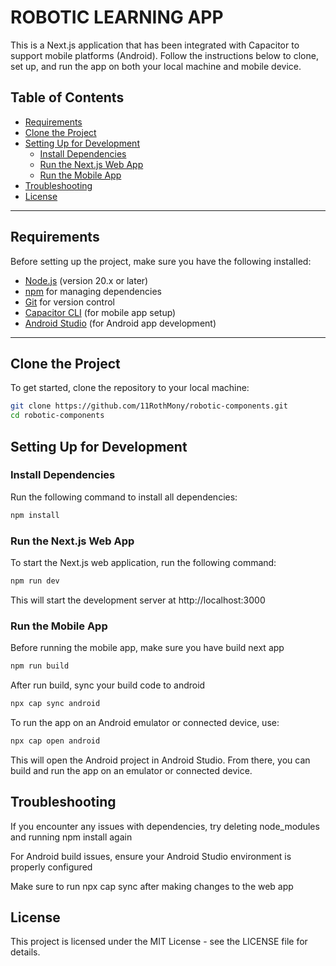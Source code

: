 # ROBOTIC LEARNING APP

This is a Next.js application that has been integrated with Capacitor to support mobile platforms (Android). Follow the instructions below to clone, set up, and run the app on both your local machine and mobile device.

## Table of Contents

- [Requirements](#requirements)
- [Clone the Project](#clone-the-project)
- [Setting Up for Development](#setting-up-for-development)
  - [Install Dependencies](#install-dependencies)
  - [Run the Next.js Web App](#run-the-nextjs-web-app)
  - [Run the Mobile App](#run-the-mobile-app)
- [Troubleshooting](#troubleshooting)
- [License](#license)

---

## Requirements

Before setting up the project, make sure you have the following installed:

- [Node.js](https://nodejs.org/) (version 20.x or later)
- [npm](https://www.npmjs.com/) for managing dependencies
- [Git](https://git-scm.com/) for version control
- [Capacitor CLI](https://capacitorjs.com/docs/getting-started) (for mobile app setup)
- [Android Studio](https://developer.android.com/studio) (for Android app development)

---

## Clone the Project

To get started, clone the repository to your local machine:

```bash
git clone https://github.com/11RothMony/robotic-components.git
cd robotic-components
```

## Setting Up for Development

### Install Dependencies

Run the following command to install all dependencies:

```bash
npm install
```

### Run the Next.js Web App

To start the Next.js web application, run the following command:

```bash
npm run dev
```

This will start the development server at http://localhost:3000

### Run the Mobile App

Before running the mobile app, make sure you have build next app

```bash
npm run build
```

After run build, sync your build code to android

```bash
npx cap sync android
```

To run the app on an Android emulator or connected device, use:

```bash
npx cap open android
```

This will open the Android project in Android Studio. From there, you can build and run the app on an emulator or connected device.

## Troubleshooting

If you encounter any issues with dependencies, try deleting node_modules and running npm install again

For Android build issues, ensure your Android Studio environment is properly configured

Make sure to run npx cap sync after making changes to the web app

## License

This project is licensed under the MIT License - see the LICENSE file for details.
